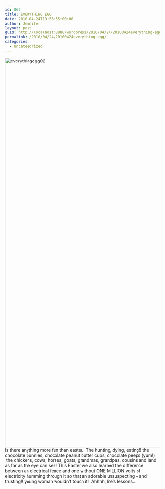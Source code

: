 ```yaml
---
id: 862
title: EVERYTHING EGG
date: 2010-04-24T13:53:55+00:00
author: Jennifer
layout: post
guid: http://localhost:8888/wordpress/2010/04/24/20100424everything-egg/
permalink: /2010/04/24/20100424everything-egg/
categories:
  - Uncategorized
---
```

[<img title="everythingegg02" height="1267" alt="everythingegg02" width="950" class="alignleft size-full wp-image-669" src="http://static.squarespace.com/static/50db6bb3e4b015296cd43789/50dfa5b1e4b0dc6320e0b5ea/50dfa5b2e4b0dc6320e0b777/1273576680000/?format=original" />](http://www.flickr.com/photos/jenniferandJennifers_photos/sets/72157623886091296/)Is there anything more fun than easter.  The hunting, dying, eating!! the chocolate bunnies, chocolate peanut butter cups, chocolate peeps (yum!)  the chickens, cows, horses, goats, grandmas, grandpas, cousins and land as far as the eye can see! This Easter we also learned the difference between an electrical fence and one without ONE MILLION volts of electricity humming through it so that an adorable unsuspecting &#8211; and trusting!! young woman wouldn&#8217;t touch it!  Ahhhh, life&#8217;s lessons&#8230;